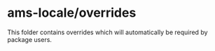 # ams-locale/overrides

This folder contains overrides which will automatically be required by package users.
